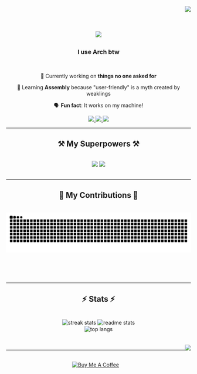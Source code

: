 
<div align="right">
  <img src="https://profile-counter.glitch.me/ecnivs/count.svg?"  />

<h1 align="center">
    <img src="https://readme-typing-svg.herokuapp.com/?font=Righteous&size=35&center=true&vCenter=true&width=500&height=70&duration=4000&lines=Ahoy,+Loser!+⚓️;+I'm+Vince+Swu!;" />
</h1>

<h3 align="center">I use Arch btw</h3>

<br/>

<div align="center">
 
 🔭 Currently working on **things no one asked for**
 
 🌱 Learning **Assembly** because "user-friendly" is a myth created by weaklings

 🗣️ **Fun fact**: It works on my machine!

 </div>
 
<div align="center"> 
  <a href="mailto:vinceswu88@gmail.com">
    <img src="https://img.shields.io/badge/Gmail-333333?style=for-the-badge&logo=gmail&logoColor=red" />
  </a>
  <a href="https://linkedin.com/in/ecnivs" target="_blank">
    <img src="https://img.shields.io/badge/LinkedIn-0077B5?style=for-the-badge&logo=linkedin&logoColor=white" target="_blank" />
  </a>
  <a href="https://wa.me/+918837005671" target="_blank">
     <img src="https://img.shields.io/static/v1?message=Whatsapp&logo=whatsapp&label=&color=25D366&logoColor=white&labelColor=&style=for-the-badge" target="_blank" /> <!-- sqlite, safari, google-chrome are other good icon options -->
  </a>
</div>

 <hr/>
 
<h2 align="center">⚒️ My Superpowers ⚒️</h2>
<br/>
<div align="center">
    <img src="https://skillicons.dev/icons?i=html,css,vim,neovim,python,flask,java" />
    <img src="https://skillicons.dev/icons?i=bash,linux,arch,raspberrypi,kali,md," /><br>
</div>

<br/>
<hr/>

<div align="center">
  <h2>🐍 My Contributions 🐍</h2>
  <br>
  <img alt="snake eating my contributions" src="https://raw.githubusercontent.com/ecnivs/ecnivs/output/github-contribution-grid-snake.svg" />
  
  <br/><br/><br/>
</div>

<hr/>

<h2 align="center">⚡ Stats ⚡</h2>
<br>
<div align=center>
  <img width=390 src="https://github-readme-streak-stats-salesp07.vercel.app/?user=ecnivs&count_private=true&theme=react&border_radius=10" alt="streak stats"/>
  <img width=390 src="https://github-readme-stats-salesp07.vercel.app/api?username=ecnivs&count_private=true&show_icons=true&theme=react&rank_icon=github&border_radius=10" alt="readme stats" />
  <br/>
  <img width=325 align="center" src="https://github-readme-stats-salesp07.vercel.app/api/top-langs/?username=ecnivs&hide=HTML&langs_count=8&layout=compact&theme=react&border_radius=10&size_weight=0.5&count_weight=0.5&exclude_repo=github-readme-stats" alt="top langs" />
</div>
<br/><br/>
<div align=right>
  <img align="right" height="150" src="https://external-content.duckduckgo.com/iu/?u=https%3A%2F%2Fc.tenor.com%2F4gPD1ccxrVgAAAAC%2Frick-ashley-dance.gif&f=1&nofb=1&ipt=89b0ce7cea13a71d675b2d81c4f1ae902adbdfe754b7671de41d8aaa77a23836&ipo=images"  />
</div>


<hr/>

<br/>
<div align="center">
  <a href="https://www.buymeacoffee.com/ecnivs" target="_blank"><img src="https://cdn.buymeacoffee.com/buttons/v2/default-yellow.png" alt="Buy Me A Coffee" style="height: 60px !important;width: 217px !important;" ></a>
</div>

<br/>
